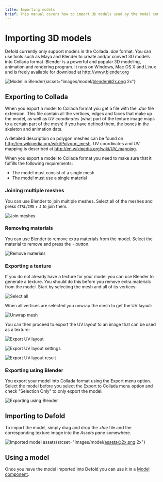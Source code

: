 ```yaml
---
title: Importing models
brief: This manual covers how to import 3D models used by the model component.
---
```


# Importing 3D models

Defold currently only support models in the Collada *.dae* format. You can use tools such as Maya and Blender to create and/or convert 3D models into Collada format. Blender is a powerful and popular 3D modeling, animation and rendering program. It runs on Windows, Mac OS X and Linux and is freely available for download at http://www.blender.org

![Model in Blender](images/model/blender.png){srcset="images/model/blender@2x.png 2x"}

## Exporting to Collada

When you export a model to Collada format you get a file with the *.dae* file extension. This file contain all the vertices, edges and faces that make up the model, as well as _UV coordinates_ (what part of the texture image maps to a certain part of the mesh) if you have defined them, the bones in the skeleton and animation data.

A detailed description on polygon meshes can be found on http://en.wikipedia.org/wiki/Polygon_mesh. UV coordinates and UV mapping is described at http://en.wikipedia.org/wiki/UV_mapping.

When you export a model to Collada format you need to make sure that it fulfills the following requirements:

* The model must consist of a single mesh
* The model must use a single material


### Joining multiple meshes

You can use Blender to join multiple meshes. Select all of the meshes and press `CTRL`/`CMD` + `J` to join them.

![Join meshes](images/model/blender_join_meshes.png)


### Removing materials

You can use Blender to remove extra materials from the model. Select the material to remove and press the `-` button.

![Remove materials](images/model/blender_remove_materials.png)


### Exporting a texture

If you do not already have a texture for your model you can use Blender to generate a texture. You should do this before you remove extra materials from the model. Start by selecting the mesh and all of its vertices:

![Select all](images/model/blender_select_all_vertices.png)

When all vertices are selected you unwrap the mesh to get the UV layout:

![Unwrap mesh](images/model/blender_unwrap_mesh.png)

You can then proceed to export the UV layout to an image that can be used as a texture:

![Export UV layout](images/model/blender_export_uv_layout.png)

![Export UV layout settings](images/model/blender_export_uv_layout_settings.png)

![Export UV layout result](images/model/blender_export_uv_layout_result.png)


### Exporting using Blender

You export your model into Collada format using the Export menu option. Select the model before you select the Export to Collada menu option and check "Selection Only" to only export the model.

![Exporting using Blender](images/model/blender_export.png)



## Importing to Defold

To import the model, simply drag and drop the *.dae* file and the corresponding texture image into the *Assets pane* somewhere.

![Imported model assets](images/model/assets.png){srcset="images/model/assets@2x.png 2x"}


## Using a model

Once you have the model imported into Defold you can use it in a [Model component](/manuals/model).
